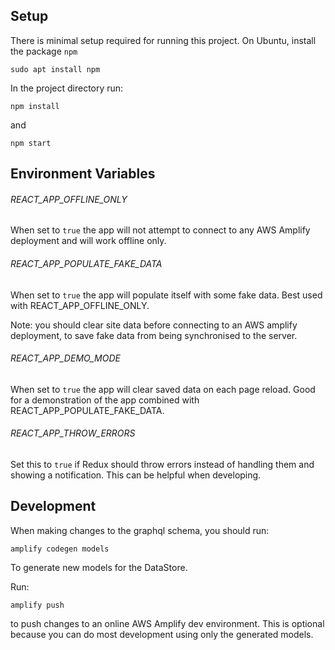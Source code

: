 ## Setup

There is minimal setup required for running this project. On Ubuntu, install the package `npm`

`sudo apt install npm`

In the project directory run:

`npm install`

and

`npm start`

## Environment Variables

###### REACT_APP_OFFLINE_ONLY

When set to `true` the app will not attempt to connect to any AWS Amplify deployment and will work offline only.

###### REACT_APP_POPULATE_FAKE_DATA

When set to `true` the app will populate itself with some fake data. Best used with REACT_APP_OFFLINE_ONLY.

Note: you should clear site data before connecting to an AWS amplify deployment, to save fake data from being synchronised to the server.

###### REACT_APP_DEMO_MODE

When set to `true` the app will clear saved data on each page reload. Good for a demonstration of the app combined with REACT_APP_POPULATE_FAKE_DATA.

###### REACT_APP_THROW_ERRORS

Set this to `true` if Redux should throw errors instead of handling them and showing a notification. This can be helpful when developing.

## Development

When making changes to the graphql schema, you should run:

`amplify codegen models`

To generate new models for the DataStore.

Run:

`amplify push`

to push changes to an online AWS Amplify dev environment. This is optional because you can do most development using only the generated models.

